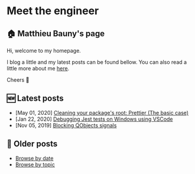 # Meet the engineer

## :house: Matthieu Bauny's page

Hi, welcome to my homepage.

I blog a little and my latest posts can be found bellow. You can also read a little more about me [here](./pages/about.md "About").

Cheers :metal:

## :new: Latest posts

- [May 01, 2020] [Cleaning your package's root: Prettier (The basic case)](./posts/package-tidiness-prettier-simple.md#cleaning-your-packages-root-prettier-the-basic-case)
- [Jan 22, 2020] [Debugging Jest tests on Windows using VSCode](./posts/debugging-jest-tests-on-windows-using-vscode.md#debugging-jest-tests-on-windows-using-vscode)
- [Nov 05, 2019] [Blocking QObjects signals](./posts/blocking-qobjects-signals.md#blocking-qobjects-signals)

## :date: Older posts

- [Browse by date](./posts#posts "Posts")
- [Browse by topic](./tags#tags "Tags")
